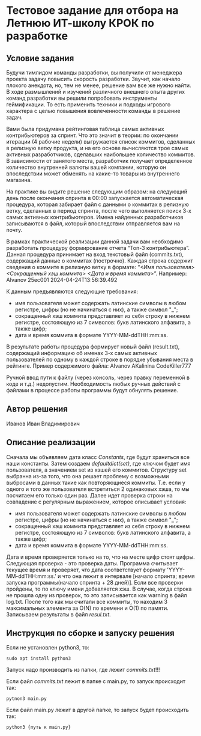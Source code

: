 # Тестовое задание для отбора на Летнюю ИТ-школу КРОК по разработке

## Условие задания
Будучи тимлидом команды разработки, вы получили от менеджера проекта задачу повысить скорость разработки. Звучит, как начало плохого анекдота, но, тем не менее, решение вам все же нужно найти. В ходе размышлений и изучений различного внешнего опыта других команд разработки вы решили попробовать инструменты геймификации. То есть применить техники и подходы игрового характера с целью повышения вовлеченности команды в решение задач.

Вами была придумана рейтинговая таблица самых активных контрибьютеров за спринт. Что это значит в теории: по окончании итерации (4 рабочие недели) выгружается список коммитов, сделанных в релизную ветку продукта, и на его основе вычисляются трое самых активных разработчиков, сделавших наибольшее количество коммитов. В зависимости от занятого места, разработчик получает определенное количество внутренней валюты вашей компании, которую он впоследствии может обменять на какие-то товары из внутреннего магазина.

На практике вы видите решение следующим образом: на следующий день после окончания спринта в 00:00 запускается автоматическая процедура, которая забирает файл с данными о коммитах в релизную ветку, сделанных в период спринта, после чего выполняется поиск 3-х самых активных контрибьютеров. Имена найденных разработчиков записываются в файл, который впоследствии отправляется вам на почту.

В рамках практической реализации данной задачи вам необходимо разработать процедуру формирование отчета “Топ-3 контрибьютера”. Данная процедура принимает на вход текстовый файл (commits.txt), содержащий данные о коммитах (построчно). Каждая строка содержит сведения о коммите в релизную ветку в формате: “_<Имя пользователя> <Сокращенный хэш коммита> <Дата и время коммита>_”.
Например: AIvanov 25ec001 2024-04-24T13:56:39.492

К данным предъявляются следующие требования:
- имя пользователя может содержать латинские символы в любом регистре, цифры (но не начинаться с них), а также символ "_";
- сокращенный хэш коммита представляет из себя строку в нижнем регистре, состояющую из 7 символов: букв латинского алфавита, а также цифр;
- дата и время коммита в формате YYYY-MM-ddTHH:mm:ss.

В результате работы процедура формирует новый файл (result.txt), содержащий информацию об именах 3-х самых активных пользователей по одному в каждой строке в порядке убывания места в рейтинге. Пример содержимого файла:
AIvanov
AKalinina
CodeKiller777

Ручной ввод пути к файлу (через консоль, через правку переменной в коде и т.д.) недопустим. Необходимость любых ручных действий с файлами в процессе работы программы будут обнулять решение.

## Автор решения
Иванов Иван Владимирович
## Описание реализации
Сначала мы объявляем дата класс *Constants*, где будут храниться все наши константы.
Затем создаем *defaultdict(set)*, где ключом будет имя пользователя, а значением set из хэшей его коммитов.
Структуру set выбранна из-за того, что она решает проблему с возможными выбросами в данных такие как повторяющиеся коммиты.
Т.е. если у одного и того же пользователя встретиться 2 одинаковых хэша, то мы посчитаем его только один раз.
Далее идет проверка строки на совпадение с регулярным выражением, которое описывает условия:
- имя пользователя может содержать латинские символы в любом регистре, цифры (но не начинаться с них), а также символ "_";
- сокращенный хэш коммита представляет из себя строку в нижнем регистре, состояющую из 7 символов: букв латинского алфавита, а также цифр;
- дата и время коммита в формате YYYY-MM-ddTHH:mm:ss.

Дата и время проверяется только на то, что на месте цифр стоят цифры.
Следующая проверка - это проверка даты. Программа считывает текущее время и проверяет, что дата соответствует формату 'YYYY-MM-ddTHH:mm:ss.' и что она лежит в интервале [начало спринта; время запуска программы(начало спринта + 28 дней)].
Если все проверки пройдены, то по ключу имени добавляется хэш.
В случае, когда строка не прошла одну из проверок, то это записывается как warning в файл log.txt.
После того как мы считали все коммиты, то находим 3 максимальных элемента за O(N) по времени и O(1) по памяти. Записываем результаты в файл *resul.txt*. 
## Инструкция по сборке и запуску решения
Если не установлен python3, то:

```
sudo apt install python3
```

Запуск надо производить из папки, где лежит *commits.txt*!!!

Если файл *commits.txt* лежит в папке с main.py, то запуск происходит так:

```
pytnon3 main.py
```

Если файл main.py лежит в другой папке, то запуск будет происходить так:
```
python3 {путь к main.py}
```

